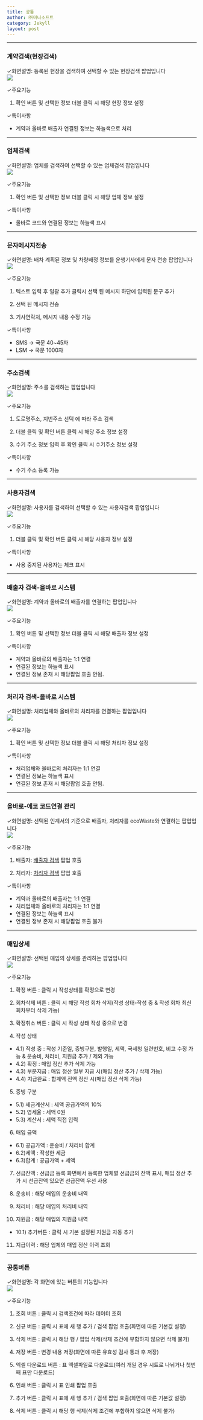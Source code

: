 ```yaml
---
title: 공통
author: ㈜미니소프트
category: Jekyll
layout: post
---
```


***

### 계약검색(현장검색)
✓화면설명: 등록된 현장을 검색하여 선택할 수 있는 현장검색 팝업입니다  
![](/images/com/contract_search(field).png)

✓주요기능  
1) 확인 버튼 및 선택한 정보 더블 클릭 시 해당 현장 정보 설정

✓특이사항
- 계약과 올바로 배출자 연결된 정보는 하늘색으로 처리

***

### 업체검색
✓화면설명: 업체를 검색하여 선택할 수 있는 업체검색 팝업입니다  
![](/images/com/cust_search.png)

✓주요기능  
1) 확인 버튼 및 선택한 정보 더블 클릭 시 해당 업체 정보 설정  

✓특이사항
- 올바로 코드와 연결된 정보는 하늘색 표시

***

### 문자메시지전송
✓화면설명: 배차 계획된 정보 및 차량배정 정보를 운행기사에게 문자 전송 팝업입니다  
![](/images/com/message_send.png)

✓주요기능  
1) 텍스트 입력 후 일괄 추가 클릭시 선택 된 메시지 하단에 입력된 문구 추가  

2) 선택 된 메시지 전송  

3) 기사연락처, 메시지 내용 수정 가능  

✓특이사항
- SMS -> 국문 40~45자 
- LSM -> 국문 1000자

***

### 주소검색
✓화면설명: 주소를 검색하는 팝업입니다  
![](/images/com/adress_search.png)

✓주요기능  
1) 도로명주소, 지번주소 선택 에 따라 주소 검색  

2) 더블 클릭 및 확인 버튼 클릭 시 해당 주소 정보 설정  

3) 수기 주소 정보 입력 후 확인 클릭 시 수기주소 정보 설정  

✓특이사항
- 수기 주소 등록 가능

***

### 사용자검색
✓화면설명: 사용자를 검색하여 선택할 수 있는 사용자검색 팝업입니다  
![](/images/com/user_search.png)

✓주요기능  
1) 더블 클릭 및 확인 버튼 클릭 시 해당 사용자 정보 설정  

✓특이사항
- 사용 중지된 사용자는 체크 표시

***

### 배출자 검색-올바로 시스템
✓화면설명: 계약과 올바로의 배출자를 연결하는 팝업입니다  
![](/images/com/field_search-allbaro_sys.png)

✓주요기능  
1) 확인 버튼 및 선택한 정보 더블 클릭 시 해당 배출자 정보 설정  

✓특이사항
- 계약과 올바로의 배출자는 1:1 연결
- 연결된 정보는 하늘색 표시
- 연결된 정보 존재 시 해당팝업 호출 안됨.

***

### 처리자 검색-올바로 시스템
✓화면설명: 처리업체와 올바로의 처리자를 연결하는 팝업입니다  
![](/images/com/disposal_search-allbaro_sys.png)

✓주요기능  
1) 확인 버튼 및 선택한 정보 더블 클릭 시 해당 처리자 정보 설정  

✓특이사항
- 처리업체와 올바로의 처리자는 1:1 연결
- 연결된 정보는 하늘색 표시
- 연결된 정보 존재 시 해당팝업 호출 안됨.

***

### 올바로-에코 코드연결 관리
✓화면설명: 선택된 인계서의 기준으로 배출자, 처리자를 ecoWaste와 연결하는 팝업입니다  
![](/images/com/allbaro-ecocode_link.png)

✓주요기능  
1) 배출자: [배출자 검색](#배출자-검색-올바로-시스템) 팝업 호출  

2) 처리자: [처리자 검색](#처리자-검색-올바로-시스템) 팝업 호출  

✓특이사항
- 계약과 올바로의 배출자는 1:1 연결
- 처리업체와 올바로의 처리자는 1:1 연결
- 연결된 정보는 하늘색 표시
- 연결된 정보 존재 시 해당팝업 호출 불가

***

### 매입상세
✓화면설명: 선택된 매입의 상세를 관리하는 팝업입니다  
![](/images/com/purchase_detail.png)

✓주요기능  
1) 확정 버튼 : 클릭 시 작성상태를 확정으로 변경  

2) 회차삭제 버튼 : 클릭 시 해당 작성 회차 삭제(작성 상태-작성 중 & 작성 회차 최신 회차부터 삭제 가능)  

3) 확정취소 버튼 : 클릭 시 작성 상태 작성 중으로 변경  

4) 작성 상태  
- 4.1) 작성 중 : 작성 기준일, 증빙구분, 발행일, 세액, 국세청 일련번호, 비고 수정 가능 & 운송비, 처리비, 지원금 추가 / 제외 가능  
- 4.2) 확정 : 매입 정산 추가 삭제 가능  
- 4.3) 부분지급 : 매입 정산 일부 지급 시(매입 정산 추가 / 삭제 가능)  
- 4.4) 지급완료 : 합계액 전액 정산 시(매입 정산 삭제 가능)  

5) 증빙 구분  
- 5.1) 세금계산서 : 세액 공급가액의 10%  
- 5.2) 영세율 : 세액 0원  
- 5.3) 계산서 : 세액 직접 입력  

6) 매입 금액  
- 6.1) 공급가액 : 운송비 / 처리비 합계  
- 6.2)세액 : 작성한 세금  
- 6.3)합계 : 공급가액 + 세액  

7) 선급잔액 : 선급금 등록 화면에서 등록한 업체별 선급금의 잔액 표시, 매입 정산 추가 시 선급잔액 있으면 선급잔액 우선 사용  

8) 운송비 : 해당 매입의 운송비 내역  

9) 처리비 : 해당 매입의 처리비 내역  

10) 지원금 : 해당 매입의 지원금 내역  
- 10.1) 추가버튼 : 클릭 시 기본 설정된 지원금 자동 추가  

11) 지급이력 : 해당 업체의 매입 정산 이력 조회  

***

### 공통버튼

✓화면설명: 각 화면에 있는 버튼의 기능입니다  
![](/images/com/common_button.png)

✓주요기능  
1) 조회 버튼 : 클릭 시 검색조건에 따라 데이터 조회  

2) 신규 버튼 : 클릭 시 표에 새 행 추가 / 검색 팝업 호출(화면에 따른 기본값 설정)  

3) 삭제 버튼 : 클릭 시 해당 행 / 팝업 삭제(삭제 조건에 부합하지 않으면 삭제 불가)  

4) 저장 버튼 : 변경 내용 저장(화면에 따른 유효성 검사 통과 후 저장)  

5) 엑셀 다운로드 버튼 : 표 엑셀파일로 다운로드(여러 개일 경우 시트로 나뉘거나 첫번째 표만 다운로드)  

6) 인쇄 버튼 : 클릭 시 표 인쇄 팝업 호출  

7) 추가 버튼 : 클릭 시 표에 새 행 추가 / 검색 팝업 호출(화면에 따른 기본값 설정)  

8) 삭제 버튼 : 클릭 시 해당 행  삭제(삭제 조건에 부합하지 않으면 삭제 불가)  